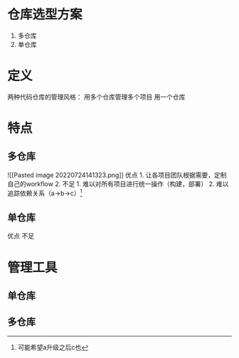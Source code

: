 # 仓库选型方案
1. 多仓库
2. 单仓库

# 定义
两种代码仓库的管理风格：
用多个仓库管理多个项目
用一个仓库
# 特点
## 多仓库
![[Pasted image 20220724141323.png]]
优点
	1. 让各项目团队根据需要，定制自己的workflow
	2. 
不足
	1. 难以对所有项目进行统一操作（构建，部署）
	2. 难以追踪依赖关系（a→b→c）[^1]
## 单仓库
优点
不足
# 管理工具
## 单仓库
## 多仓库

[^1]: 可能希望a升级之后c也